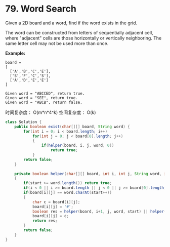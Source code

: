 # 79. Word Search



Given a 2D board and a word, find if the word exists in the grid.

The word can be constructed from letters of sequentially adjacent cell, where "adjacent" cells are those horizontally or vertically neighboring. The same letter cell may not be used more than once.

**Example:**

```text
board =
[
  ['A','B','C','E'],
  ['S','F','C','S'],
  ['A','D','E','E']
]

Given word = "ABCCED", return true.
Given word = "SEE", return true.
Given word = "ABCB", return false.
```

时间复杂度： O\(m\*n\*4^k\) 空间复杂度： O\(k\)

```java
class Solution {
    public boolean exist(char[][] board, String word) {
        for(int i = 0; i < board.length; i++)
            for(int j = 0; j < board[0].length; j++)
            {
                if(helper(board, i, j, word, 0))
                    return true;
            }
        return false;
    }
    
    private boolean helper(char[][] board, int i, int j, String word, int start)
    {
        if(start >= word.length()) return true;
        if(i < 0 || i >= board.length || j < 0 || j >= board[0].length) return false;
        if(board[i][j] == word.charAt(start++))
        {
            char c = board[i][j];
            board[i][j] = '#';
            boolean res = helper(board, i+1, j, word, start) || helper(board, i-1, j, word, start) || helper(board, i, j+1, word,start) || helper(board, i, j-1, word, start);
            board[i][j] = c;
            return res;
        }
        return false;
    }
}
```


